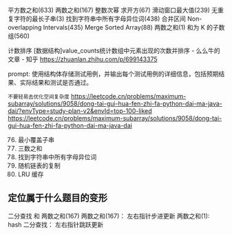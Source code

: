 平方数之和(633) 两数之和(167)
整数次幂 求开方(67)
滑动窗口最大值(239) 无重复字符的最长子串(3)  找到字符串中所有字母异位词(438)
合并区间 Non-overlapping Intervals(435)
Merge Sorted Array(88)
两数之和(1) 和为 K 的子数组(560)

计数排序 [数据结构]value_counts统计数组中元素出现的次数并排序 - 么么牛的文章 - 知乎
https://zhuanlan.zhihu.com/p/699143375

prompt: 使用结构体存储测试用例，并输出每个测试用例的详细信息，包括预期结果、实际结果和测试是否通过。


`不要轻易去优化空间复杂度`
https://leetcode.cn/problems/maximum-subarray/solutions/9058/dong-tai-gui-hua-fen-zhi-fa-python-dai-ma-java-dai/?envType=study-plan-v2&envId=top-100-liked
https://leetcode.cn/problems/maximum-subarray/solutions/9058/dong-tai-gui-hua-fen-zhi-fa-python-dai-ma-java-dai


76. 最小覆盖子串
15. 三数之和
438. 找到字符串中所有字母异位词
138. 随机链表的复制
146. LRU 缓存

## 定位属于什么题目的变形
二分查找 和 两数之和(167)
两数之和(167)： 左右指针步进更新
两数之和(1): hash
二分查找： 左右指针跳跃更新




